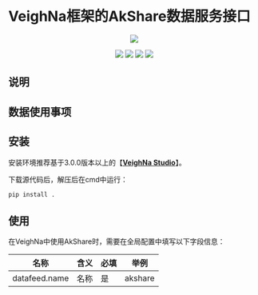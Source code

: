 # VeighNa框架的AkShare数据服务接口

<p align="center">
  <img src ="https://vnpy.oss-cn-shanghai.aliyuncs.com/vnpy-logo.png"/>
</p>

<p align="center">
    <img src ="https://img.shields.io/badge/version-1.2.64.3-blueviolet.svg"/>
    <img src ="https://img.shields.io/badge/platform-windows|linux|macos-yellow.svg"/>
    <img src ="https://img.shields.io/badge/python-3.7|3.8|3.9|3.10-blue.svg"/>
    <img src ="https://img.shields.io/github/license/vnpy/vnpy.svg?color=orange"/>
</p>

## 说明


## 数据使用事项


## 安装

安装环境推荐基于3.0.0版本以上的【[**VeighNa Studio**](https://www.vnpy.com)】。

下载源代码后，解压后在cmd中运行：

```
pip install .
```


## 使用

在VeighNa中使用AkShare时，需要在全局配置中填写以下字段信息：

|名称|含义|必填|举例|
|---------|----|---|---|
|datafeed.name|名称|是|akshare|
